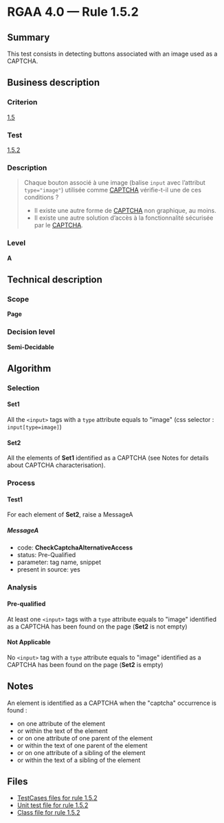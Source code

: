 # RGAA 4.0 — Rule 1.5.2

## Summary

This test consists in detecting buttons associated with an image used as a CAPTCHA.

## Business description

### Criterion

[1.5](https://www.numerique.gouv.fr/publications/rgaa-accessibilite/methode/criteres/#crit-1-5)

### Test

[1.5.2](https://www.numerique.gouv.fr/publications/rgaa-accessibilite/methode/criteres/#test-1-5-2)

### Description

> Chaque bouton associé à une image (balise `input` avec l’attribut `type="image"`) utilisée comme [CAPTCHA](https://www.numerique.gouv.fr/publications/rgaa-accessibilite/methode/glossaire/#captcha) vérifie-t-il une de ces conditions ?
> 
> * Il existe une autre forme de [CAPTCHA](https://www.numerique.gouv.fr/publications/rgaa-accessibilite/methode/glossaire/#captcha) non graphique, au moins.
> * Il existe une autre solution d’accès à la fonctionnalité sécurisée par le [CAPTCHA](https://www.numerique.gouv.fr/publications/rgaa-accessibilite/methode/glossaire/#captcha).

### Level

**A**


## Technical description

### Scope

**Page**

### Decision level

**Semi-Decidable**

## Algorithm

### Selection

#### Set1

All the `<input>` tags with a `type` attribute equals to "image" (css selector : `input[type=image]`) 

#### Set2

All the elements of **Set1** identified as a CAPTCHA (see Notes for details about CAPTCHA characterisation).

### Process

#### Test1

For each element of **Set2**, raise a MessageA

##### MessageA 

-    code: **CheckCaptchaAlternativeAccess** 
-    status: Pre-Qualified
-    parameter: tag name, snippet
-    present in source: yes

### Analysis

#### Pre-qualified

At least one `<input>` tags with a `type` attribute equals to "image" identified as a CAPTCHA has been found on the page (**Set2** is not empty)

#### Not Applicable

No `<input>` tag with a `type` attribute equals to "image" identified as a CAPTCHA has been found on the page (**Set2** is empty)

## Notes

An element is identified as a CAPTCHA when the "captcha" occurrence is found :

- on one attribute of the element
- or within the text of the element
- or on one attribute of one parent of the element
- or within the text of one parent of the element
- or on one attribute of a sibling of the element
- or within the text of a sibling of the element



## Files

- [TestCases files for rule 1.5.2](https://gitlab.com/asqatasun/Asqatasun/-/tree/master/rules/rules-rgaa4.0/src/test/resources/testcases/rgaa40/Rgaa40Rule010502/)
- [Unit test file for rule 1.5.2](https://gitlab.com/asqatasun/Asqatasun/-/blob/master/rules/rules-rgaa4.0/src/test/java/org/asqatasun/rules/rgaa40/Rgaa40Rule010502Test.java)
- [Class file for rule 1.5.2](https://gitlab.com/asqatasun/Asqatasun/-/blob/master/rules/rules-rgaa4.0/src/main/java/org/asqatasun/rules/rgaa40/Rgaa40Rule010502.java)


